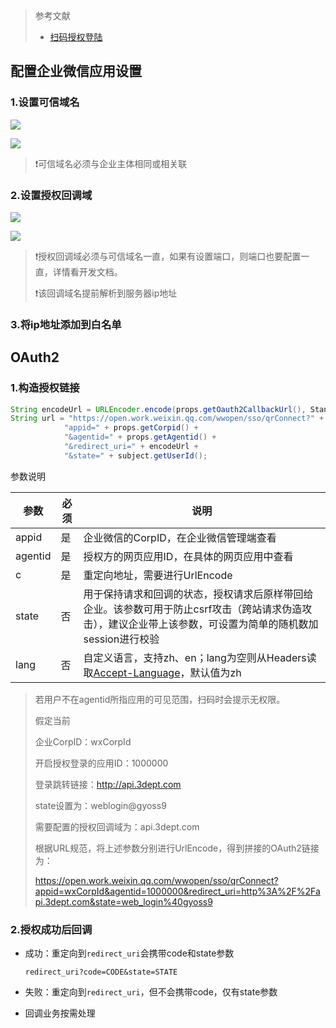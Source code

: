 > 参考文献
>
> - [扫码授权登陆](https://developer.work.weixin.qq.com/document/path/91025)

## 配置企业微信应用设置

### 1.设置可信域名

![](http://cdn.liancode.top/img/设置可信域名1.png)

![](http://cdn.liancode.top/img/设置可信域名2.png)

> ❗️可信域名必须与企业主体相同或相关联

### 2.设置授权回调域

![](http://cdn.liancode.top/img/企业微信授权登录.png)

![](http://cdn.liancode.top/img/20220917173222.png)

> ❗️授权回调域必须与可信域名一直，如果有设置端口，则端口也要配置一直，详情看开发文档。
>
> ❗️该回调域名提前解析到服务器ip地址

### 3.将ip地址添加到白名单



## OAuth2

### 1.构造授权链接

```java
String encodeUrl = URLEncoder.encode(props.getOauth2CallbackUrl(), StandardCharsets.UTF_8);
String url = "https://open.work.weixin.qq.com/wwopen/sso/qrConnect?" +
            "appid=" + props.getCorpid() +
            "&agentid=" + props.getAgentid() +
            "&redirect_uri=" + encodeUrl +
            "&state=" + subject.getUserId();
```

参数说明

| 参数    | 必须 | 说明                                                         |
| ------- | ---- | ------------------------------------------------------------ |
| appid   | 是   | 企业微信的CorpID，在企业微信管理端查看                       |
| agentid | 是   | 授权方的网页应用ID，在具体的网页应用中查看                   |
| c       | 是   | 重定向地址，需要进行UrlEncode                                |
| state   | 否   | 用于保持请求和回调的状态，授权请求后原样带回给企业。该参数可用于防止csrf攻击（跨站请求伪造攻击），建议企业带上该参数，可设置为简单的随机数加session进行校验 |
| lang    | 否   | 自定义语言，支持zh、en；lang为空则从Headers读取[Accept-Language](https://developer.mozilla.org/zh-CN/docs/Web/HTTP/Headers/Accept-Language)，默认值为zh |

> 若用户不在agentid所指应用的可见范围，扫码时会提示无权限。
>
> 假定当前 
>
> 企业CorpID：wxCorpId 
>
> 开启授权登录的应用ID：1000000 
>
> 登录跳转链接：http://api.3dept.com 
>
> state设置为：weblogin@gyoss9 
>
> 需要配置的授权回调域为：api.3dept.com 
>
> 根据URL规范，将上述参数分别进行UrlEncode，得到拼接的OAuth2链接为：
>
>  https://open.work.weixin.qq.com/wwopen/sso/qrConnect?appid=wxCorpId&agentid=1000000&redirect_uri=http%3A%2F%2Fapi.3dept.com&state=web_login%40gyoss9

### 2.授权成功后回调

- 成功：重定向到`redirect_uri`会携带code和state参数

  ```
  redirect_uri?code=CODE&state=STATE
  ```

- 失败：重定向到`redirect_uri`，但不会携带code，仅有state参数

- 回调业务按需处理





